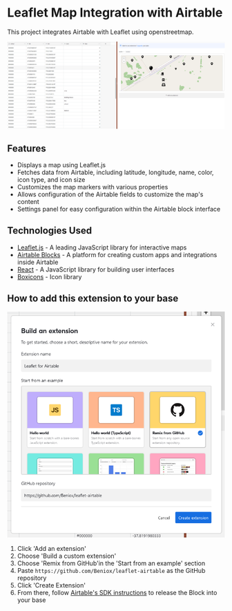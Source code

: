 # Leaflet Map Integration with Airtable

This project integrates Airtable with Leaflet using openstreetmap.

![screenshot](media/airtable.png)

## Features
- Displays a map using Leaflet.js
- Fetches data from Airtable, including latitude, longitude, name, color, icon type, and icon size
- Customizes the map markers with various properties
- Allows configuration of the Airtable fields to customize the map's content
- Settings panel for easy configuration within the Airtable block interface

## Technologies Used
- [Leaflet.js](https://leafletjs.com/) - A leading JavaScript library for interactive maps
- [Airtable Blocks](https://airtable.com/developers/blocks) - A platform for creating custom apps and integrations inside Airtable
- [React](https://react.dev/) - A JavaScript library for building user interfaces
- [Boxicons](https://boxicons.com/) - Icon library



## How to add this extension to your base

![How to add this block to your base](media/installing.png)

1. Click 'Add an extension'
2. Choose 'Build a custom extension'
3. Choose 'Remix from GitHub'in the 'Start from an example' section
4. Paste `https://github.com/Beniox/leaflet-airtable` as the GitHub repository
5. Click 'Create Extension'
6. From there, follow [Airtable's SDK instructions](https://airtable.com/developers/blocks/guides/getting-started) to release the Block into your base
